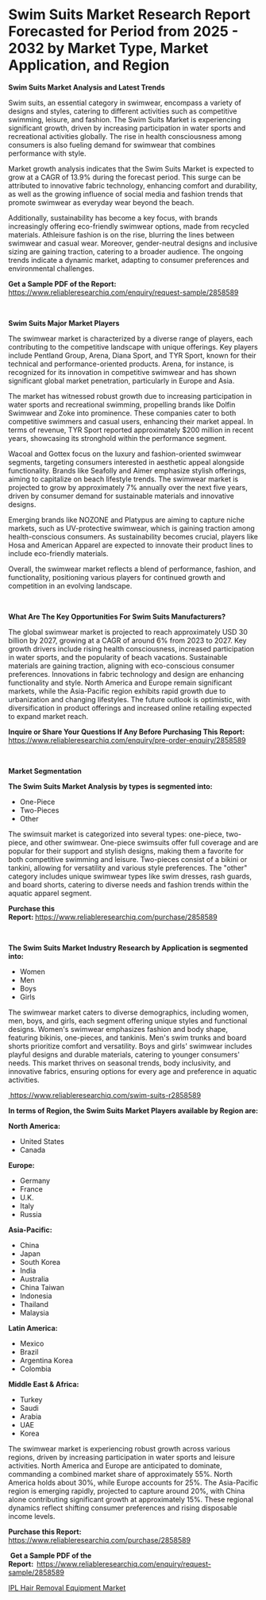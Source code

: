 <p><h1>Swim Suits Market Research Report Forecasted for Period from 2025 -  2032 by Market Type, Market Application, and Region</h1></p><p><strong>Swim Suits Market Analysis and Latest Trends</strong></p>
<p><p>Swim suits, an essential category in swimwear, encompass a variety of designs and styles, catering to different activities such as competitive swimming, leisure, and fashion. The Swim Suits Market is experiencing significant growth, driven by increasing participation in water sports and recreational activities globally. The rise in health consciousness among consumers is also fueling demand for swimwear that combines performance with style.</p><p>Market growth analysis indicates that the Swim Suits Market is expected to grow at a CAGR of 13.9% during the forecast period. This surge can be attributed to innovative fabric technology, enhancing comfort and durability, as well as the growing influence of social media and fashion trends that promote swimwear as everyday wear beyond the beach.</p><p>Additionally, sustainability has become a key focus, with brands increasingly offering eco-friendly swimwear options, made from recycled materials. Athleisure fashion is on the rise, blurring the lines between swimwear and casual wear. Moreover, gender-neutral designs and inclusive sizing are gaining traction, catering to a broader audience. The ongoing trends indicate a dynamic market, adapting to consumer preferences and environmental challenges.</p></p>
<p><strong>Get a Sample PDF of the Report:&nbsp;</strong> <a href="https://www.reliableresearchiq.com/enquiry/request-sample/2858589?utm_campaign=2883&utm_medium=2&utm_source=Github&utm_content=ia&utm_term=12032025&utm_id=swim-suits">https://www.reliableresearchiq.com/enquiry/request-sample/2858589</a></p>
<p>&nbsp;</p>
<p><strong>Swim Suits Major Market Players</strong></p>
<p><p>The swimwear market is characterized by a diverse range of players, each contributing to the competitive landscape with unique offerings. Key players include Pentland Group, Arena, Diana Sport, and TYR Sport, known for their technical and performance-oriented products. Arena, for instance, is recognized for its innovation in competitive swimwear and has shown significant global market penetration, particularly in Europe and Asia. </p><p>The market has witnessed robust growth due to increasing participation in water sports and recreational swimming, propelling brands like Dolfin Swimwear and Zoke into prominence. These companies cater to both competitive swimmers and casual users, enhancing their market appeal. In terms of revenue, TYR Sport reported approximately $200 million in recent years, showcasing its stronghold within the performance segment.</p><p>Wacoal and Gottex focus on the luxury and fashion-oriented swimwear segments, targeting consumers interested in aesthetic appeal alongside functionality. Brands like Seafolly and Aimer emphasize stylish offerings, aiming to capitalize on beach lifestyle trends. The swimwear market is projected to grow by approximately 7% annually over the next five years, driven by consumer demand for sustainable materials and innovative designs.</p><p>Emerging brands like NOZONE and Platypus are aiming to capture niche markets, such as UV-protective swimwear, which is gaining traction among health-conscious consumers. As sustainability becomes crucial, players like Hosa and American Apparel are expected to innovate their product lines to include eco-friendly materials.</p><p>Overall, the swimwear market reflects a blend of performance, fashion, and functionality, positioning various players for continued growth and competition in an evolving landscape.</p></p>
<p>&nbsp;</p>
<p><strong>What Are The Key Opportunities For Swim Suits Manufacturers?</strong></p>
<p><p>The global swimwear market is projected to reach approximately USD 30 billion by 2027, growing at a CAGR of around 6% from 2023 to 2027. Key growth drivers include rising health consciousness, increased participation in water sports, and the popularity of beach vacations. Sustainable materials are gaining traction, aligning with eco-conscious consumer preferences. Innovations in fabric technology and design are enhancing functionality and style. North America and Europe remain significant markets, while the Asia-Pacific region exhibits rapid growth due to urbanization and changing lifestyles. The future outlook is optimistic, with diversification in product offerings and increased online retailing expected to expand market reach.</p></p>
<p><strong>Inquire or Share Your Questions If Any Before Purchasing This Report:</strong> <a href="https://www.reliableresearchiq.com/enquiry/pre-order-enquiry/2858589?utm_campaign=2883&utm_medium=2&utm_source=Github&utm_content=ia&utm_term=12032025&utm_id=swim-suits">https://www.reliableresearchiq.com/enquiry/pre-order-enquiry/2858589</a></p>
<p>&nbsp;</p>
<p><strong>Market Segmentation</strong></p>
<p><strong>The Swim Suits Market Analysis by types is segmented into:</strong></p>
<p><ul><li>One-Piece</li><li>Two-Pieces</li><li>Other</li></ul></p>
<p><p>The swimsuit market is categorized into several types: one-piece, two-piece, and other swimwear. One-piece swimsuits offer full coverage and are popular for their support and stylish designs, making them a favorite for both competitive swimming and leisure. Two-pieces consist of a bikini or tankini, allowing for versatility and various style preferences. The "other" category includes unique swimwear types like swim dresses, rash guards, and board shorts, catering to diverse needs and fashion trends within the aquatic apparel segment.</p></p>
<p><strong>Purchase this Report:&nbsp;</strong><a href="https://www.reliableresearchiq.com/purchase/2858589?utm_campaign=2883&utm_medium=2&utm_source=Github&utm_content=ia&utm_term=12032025&utm_id=swim-suits">https://www.reliableresearchiq.com/purchase/2858589</a></p>
<p>&nbsp;</p>
<p><strong>The Swim Suits Market Industry Research by Application is segmented into:</strong></p>
<p><ul><li>Women</li><li>Men</li><li>Boys</li><li>Girls</li></ul></p>
<p><p>The swimwear market caters to diverse demographics, including women, men, boys, and girls, each segment offering unique styles and functional designs. Women's swimwear emphasizes fashion and body shape, featuring bikinis, one-pieces, and tankinis. Men's swim trunks and board shorts prioritize comfort and versatility. Boys and girls' swimwear includes playful designs and durable materials, catering to younger consumers' needs. This market thrives on seasonal trends, body inclusivity, and innovative fabrics, ensuring options for every age and preference in aquatic activities.</p></p>
<p><a href="https://www.reliableresearchiq.com/swim-suits-r2858589?utm_campaign=2883&utm_medium=2&utm_source=Github&utm_content=ia&utm_term=12032025&utm_id=swim-suits">&nbsp;https://www.reliableresearchiq.com/swim-suits-r2858589</a></p>
<p><strong>In terms of Region, the Swim Suits Market Players available by Region are:</strong></p>
<p>
    <p> <strong> North America: </strong>
        <ul>
            <li>United States</li>
            <li>Canada</li>
        </ul>
        </p> 
    <p> <strong> Europe: </strong>
        <ul>
            <li>Germany</li>
            <li>France</li>
            <li>U.K.</li>
            <li>Italy</li>
            <li>Russia</li>
        </ul>
        </p> 
    <p> <strong> Asia-Pacific: </strong>
        <ul>
            <li>China</li>
            <li>Japan</li>
            <li>South Korea</li>
            <li>India</li>
            <li>Australia</li>
            <li>China Taiwan</li>
            <li>Indonesia</li>
            <li>Thailand</li>
            <li>Malaysia</li>
        </ul>
        </p> 
    <p> <strong> Latin America: </strong>
        <ul>
            <li>Mexico</li>
            <li>Brazil</li>
            <li>Argentina Korea</li>
            <li>Colombia</li>
        </ul>
        </p> 
    <p> <strong> Middle East & Africa: </strong>
        <ul>
            <li>Turkey</li>
            <li>Saudi</li>
            <li>Arabia</li>
            <li>UAE</li>
            <li>Korea</li>
        </ul>
    </p>
    </p>
<p><p>The swimwear market is experiencing robust growth across various regions, driven by increasing participation in water sports and leisure activities. North America and Europe are anticipated to dominate, commanding a combined market share of approximately 55%. North America holds about 30%, while Europe accounts for 25%. The Asia-Pacific region is emerging rapidly, projected to capture around 20%, with China alone contributing significant growth at approximately 15%. These regional dynamics reflect shifting consumer preferences and rising disposable income levels.</p></p>
<p><strong>Purchase this Report: </strong><a href="https://www.reliableresearchiq.com/purchase/2858589?utm_campaign=2883&utm_medium=2&utm_source=Github&utm_content=ia&utm_term=12032025&utm_id=swim-suits">https://www.reliableresearchiq.com/purchase/2858589</a></p>
<p>&nbsp;<strong>Get a Sample PDF of the Report:&nbsp;&nbsp;</strong><a href="https://www.reliableresearchiq.com/enquiry/request-sample/2858589?utm_campaign=2883&utm_medium=2&utm_source=Github&utm_content=ia&utm_term=12032025&utm_id=swim-suits">https://www.reliableresearchiq.com/enquiry/request-sample/2858589</a></p>
<p><strong></strong></p>
<p><p><a href="https://github.com/tashiafun920/Market-Research-Report-List-1/blob/main/ipl-hair-removal-equipment-market.md?utm_campaign=2883&utm_medium=2&utm_source=Github&utm_content=ia&utm_term=12032025&utm_id=swim-suits">IPL Hair Removal Equipment Market</a></p></p>